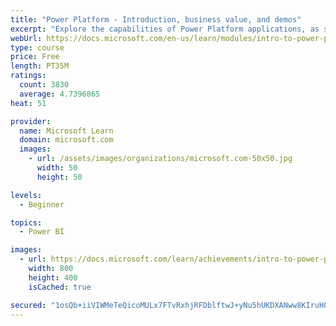 ```yaml
---
title: "Power Platform - Introduction, business value, and demos"
excerpt: "Explore the capabilities of Power Platform applications, as seen in demonstrations and customer case studies."
webUrl: https://docs.microsoft.com/en-us/learn/modules/intro-to-power-platform-mba/
type: course
price: Free
length: PT35M
ratings:
  count: 3830
  average: 4.7396865
heat: 51

provider:
  name: Microsoft Learn
  domain: microsoft.com
  images:
    - url: /assets/images/organizations/microsoft.com-50x50.jpg
      width: 50
      height: 50

levels:
  - Beginner

topics:
  - Power BI

images:
  - url: https://docs.microsoft.com/learn/achievements/intro-to-power-platform-social.png
    width: 800
    height: 400
    isCached: true

secured: "1osQb+iiVIWMeTeQicoMULx7FTvRxhjRFDblftwJ+yNu5hUKDXANww8KIruH024k7+HXqUT93AgsLZ1jtbSmwIXxyjo4kRrPyiBnzRVJG/MD1qatnm76tewUdQ6NCC3pir8K7vfkaPta3Jem95QRqGJ5QdpGcqs3ke1ZvWlS4MGGZgBTfaAREN9K00lqMVnNOrHj1ly4xu3JPEWHmUK3BHc/klDWjjb2w2WBZHyQCrrip9vmxJLyUPltM8OokwAy9WlH4CBUoMJnkvqndVLWwEniJc7gSKosxxXqU2oTROJVCqNy3XYzic8ZnAuF0RLnJNGJuvcF6FrRx/tqunskBPN1nPaV5kb2ShQQB0SWJnwZBlYAd232gORZlPj/+6WueopuN4LiWyzxu4t2iX7wbt+W5QBV8MxO6yEIDug0bN4=;eDkdgFFtiNyz02IOedJ3DQ=="
---
```


